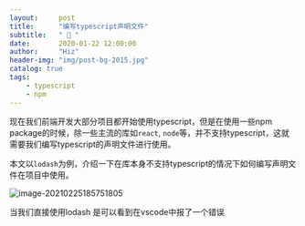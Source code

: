 ```yaml
---
layout:     post
title:      "编写typescript声明文件"
subtitle:   " 🎁 "
date:       2020-01-22 12:00:00
author:     "Hiz"
header-img: "img/post-bg-2015.jpg"
catalog: true
tags:
    - typescript
    - npm
---
```


现在我们前端开发大部分项目都开始使用typescript，但是在使用一些npm package的时候，除一些主流的库如`react`, `node`等，并不支持typescript，这就需要我们编写typescript的声明文件进行使用。

本文以`lodash`为例，介绍一下在库本身不支持typescript的情况下如何编写声明文件在项目中使用。

![image-20210225185751805](https://gitee.com/inkkk0516/typora/raw/master/image-20210225185751805.png)

当我们直接使用lodash 是可以看到在vscode中报了一个错误

